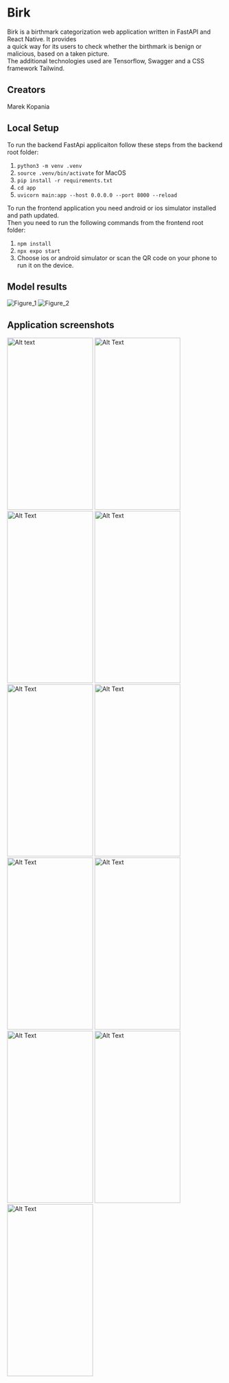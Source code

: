 # Birk
Birk is a birthmark categorization web application written in FastAPI and React Native. It provides \
a quick way for its users to check whether the birthmark is benign or malicious, based on a taken picture.\
The additional technologies used are Tensorflow, Swagger and a CSS framework Tailwind.

## Creators
Marek Kopania

## Local Setup
To run the backend FastApi applicaiton follow these steps from the backend root folder:
1. `python3 -m venv .venv`
2. `source .venv/bin/activate` for MacOS
3. `pip install -r requirements.txt`
4. `cd app`
5. `uvicorn main:app --host 0.0.0.0 --port 8000 --reload`

To run the frontend application you need android or ios simulator installed and path updated.\
Then you need to run the following commands from the frontend root folder:
1. `npm install`
2. `npx expo start`
3. Choose ios or android simulator or scan the QR code on your phone to run it on the device.

## Model results

![Figure_1](https://github.com/user-attachments/assets/51c25539-1514-4eb9-b92a-bffe0e7f7665)
![Figure_2](https://github.com/user-attachments/assets/60788e1d-f2b5-401d-b41b-6ec0350e6787)

## Application screenshots

<img src="https://github.com/user-attachments/assets/c6c296b3-8465-4c10-a62d-2b0dcc6117aa" alt="Alt text" width="200" height="400">
<img src="https://github.com/user-attachments/assets/3a5c5685-0dce-4f04-a762-a3c6db1eb348" alt="Alt Text" width="200" height="400">
<img src="https://github.com/user-attachments/assets/395411a1-caae-4e26-95cb-d0d987cad5ba" alt="Alt Text" width="200" height="400">
<img src="https://github.com/user-attachments/assets/30aa9676-da81-4383-8e6f-c9e5c98ca189" alt="Alt Text" width="200" height="400">
<img src="https://github.com/user-attachments/assets/009bce8b-19ba-4674-8ccb-9a25b351b22f" alt="Alt Text" width="200" height="400">
<img src="https://github.com/user-attachments/assets/0d4534d4-eb92-422c-97f9-7e2ccfc0649a" alt="Alt Text" width="200" height="400">
<img src="https://github.com/user-attachments/assets/21df9d43-c8d0-4ba5-8851-7e84ba76e82d" alt="Alt Text" width="200" height="400">
<img src="https://github.com/user-attachments/assets/5f674d66-b795-4d43-9596-dbc796728b3e" alt="Alt Text" width="200" height="400">
<img src="https://github.com/user-attachments/assets/a38abf86-c0dd-4d43-91e1-f7fb56d1f6e1" alt="Alt Text" width="200" height="400">
<img src="https://github.com/user-attachments/assets/bf5d0add-4dab-4067-964a-50c07da6605d" alt="Alt Text" width="200" height="400">
<img src="https://github.com/user-attachments/assets/56db0bb2-ff11-493c-815e-b2845398369c" alt="Alt Text" width="200" height="400">

